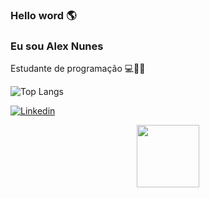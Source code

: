 ### Hello word 🌎 
### Eu sou Alex Nunes

Estudante de programação 💻👨‍🎓

![Top Langs](https://github-readme-stats.vercel.app/api/top-langs/?username=alexgnunes&layout=compact&locale=pt-br&theme=onedark)

[![Linkedin](https://img.shields.io/badge/LinkedIn-0077B5?style=for-the-badge&logo=linkedin&logoColor=white)](https://www.linkedin.com/in/alex-gomes-nunes/)

<p align="center">
  <img src="https://i.giphy.com/media/KzJkzjggfGN5Py6nkT/200.webp" width="100">  
</p>

